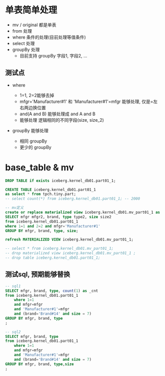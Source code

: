 # 单表简单处理
- mv / original 都是单表
- from 处理
- where 条件的处理(目前处理等值条件)
- select 处理
- groupBy 处理
    - 目前支持 groupBy 字段1, 字段2, ...

## 测试点
- where
    - 1=1, 2=2能够去掉
    - mfgr='Manufacturer#1' 和 'Manufacturer#1'=mfgr 能够处理, 仅是=左右两边换位置
    - and(A and B) 能够处理成 and A and B
    - 能够处理 逻辑相同的不同字段(size, size_2)

- groupBy 能够处理
    - 相同 groupBy
    - 更少的 groupBy


# base_table & mv
```sql
DROP TABLE if exists iceberg.kernel_db01.part01_1;

CREATE TABLE iceberg.kernel_db01.part01_1
as select * from tpch.tiny.part;
-- select count(*) from iceberg.kernel_db01.part01_1; -- 2000

-- mv定义
create or replace materialized view iceberg.kernel_db01.mv_part01_1 as
SELECT mfgr mfgr2, brand, type type2, size size2
from iceberg.kernel_db01.part01_1
where 1=1 and 2=2 and mfgr='Manufacturer#1'
GROUP BY mfgr, brand, type, size;

refresh MATERIALIZED VIEW iceberg.kernel_db01.mv_part01_1;

-- select * from iceberg.kernel_db01.mv_part01_1;
-- drop materialized view iceberg.kernel_db01.mv_part01_1 ;
-- drop table iceberg.kernel_db01.part01_1;
```

## 测试sql, 预期能够替换
```sql
-- sql1
SELECT mfgr, brand, type, count(1) as _cnt
from iceberg.kernel_db01.part01_1
    where 1=1
    and mfgr=mfgr
    and 'Manufacturer#1'=mfgr
    and (brand='Brand#14' and size = 7)
GROUP BY mfgr, brand, type
;

-- sql2
SELECT mfgr, brand, type
from iceberg.kernel_db01.part01_1
    where 1=1
    and mfgr=mfgr
    and 'Manufacturer#1'=mfgr
    and (brand='Brand#14' and size = 7)
GROUP BY mfgr, brand, type,size
;
```
